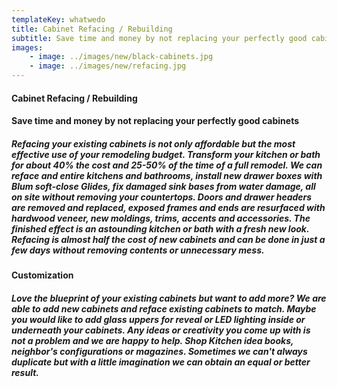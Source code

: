 ```yaml
---
templateKey: whatwedo
title: Cabinet Refacing / Rebuilding
subtitle: Save time and money by not replacing your perfectly good cabinets
images:
    - image: ../images/new/black-cabinets.jpg
    - image: ../images/new/refacing.jpg
---
```


#### **Cabinet Refacing / Rebuilding**
#### Save time and money by not replacing your perfectly good cabinets
##### Refacing your existing cabinets is not only affordable but the most effective use of your remodeling budget. Transform your kitchen or bath for about 40% the cost and 25-50% of the time of a full remodel. We can reface and entire kitchens and bathrooms, install new drawer boxes with Blum soft-close Glides, fix damaged sink bases from water damage, all on site without removing your countertops. Doors and drawer headers are removed and replaced, exposed frames and ends are resurfaced with hardwood veneer, new moldings, trims, accents and accessories. The finished effect is an astounding kitchen or bath with a fresh new look. Refacing is almost half the cost of new cabinets and can be done in just a few days without removing contents or unnecessary mess.

#### **Customization**
##### Love the blueprint of your existing cabinets but want to add more? We are able to add new cabinets and reface existing cabinets to match. Maybe you would like to add glass uppers for reveal or LED lighting inside or underneath your cabinets. Any ideas or creativity you come up with is not a problem and we are happy to help. Shop Kitchen idea books, neighbor's configurations or magazines. Sometimes we can't always duplicate but with a little imagination we can obtain an equal or better result. 